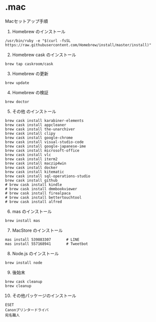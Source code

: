 # .mac
Macセットアップ手順
1. Homebrew のインストール
``` shell
/usr/bin/ruby -e "$(curl -fsSL https://raw.githubusercontent.com/Homebrew/install/master/install)"
```
2. Homebrew cask のインストール
```
brew tap caskroom/cask
```
3. Homebrew の更新
```
brew update
```
4. Homebrew の検証
```
brew doctor
```
5. その他 のインストール
```
brew cask install karabiner-elements
brew cask install appcleaner
brew cask install the-unarchiver
brew cask install clipy
brew cask install google-chrome
brew cask install visual-studio-code
brew cask install google-japanese-ime
brew cask install microsoft-office
brew cask install vlc
brew cask install iterm2
brew cask install maczip4win
brew cask install docker
brew cask install kitematic
brew cask install sql-operations-studio
brew cask install github
# brew cask install kindle
# brew cask install dmmbookviewer
# brew cask install firealpaca
# brew cask install bettertouchtool
# brew cask install alfred
```

6. mas のインストール
```
brew install mas
```

7. MacStore のインストール
```
mas install 539883307       # LINE
mas install 557168941       # Tweetbot
```

8. Node.js のインストール
```
brew install node
```

9. 後始末
```
brew cask cleanup
brew cleanup
```

10. その他パッケージのインストール
```
ESET
Canonプリンタードライバ
宛名職人
```
